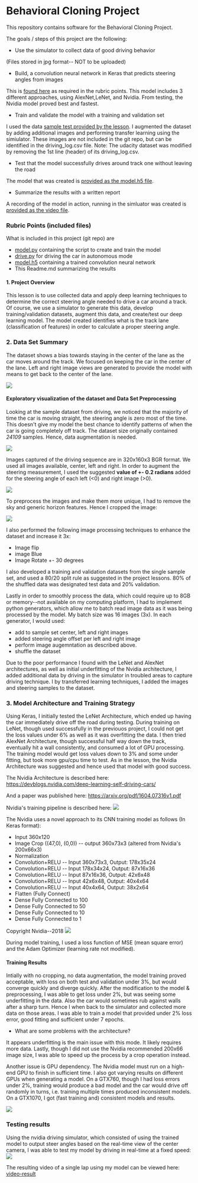 # **Behavioral Cloning Project**

This repository contains software for the Behavioral Cloning Project.

The goals / steps of this project are the following:
* Use the simulator to collect data of good driving behavior

(Files stored in jpg format-- NOT to be uploaded)
* Build, a convolution neural network in Keras that predicts steering angles from images

This is [found here](model.py) as required in the rubric points. This model includes 3 different approaches, using AlexNet,LeNet, and Nvidia. From testing, the Nvidia model proved best and fastest.
* Train and validate the model with a training and validation set

I used the data [sample test provided by the lesson](https://d17h27t6h515a5.cloudfront.net/topher/2016/December/584f6edd_data/data.zip).
I augmented the dataset by adding additional images and performing transfer learning using the simiulator. These images are not included in the git repo, but can be identified in the driving_log.csv file.
Note: The udacity dataset was modified by removing the 1st line (header) of its driving_log.csv.
* Test that the model successfully drives around track one without leaving the road

The model that was created is [provided as the model.h5 file](model.h5).
* Summarize the results with a written report

A recording of the model in action, running in the simluator was created is [provided as the video file](video.mp4).

### Rubric Points (included files)
What is included in this project (git repo) are

* [model.py](model.py) containing the script to create and train the model
* [drive.py](drive.py) for driving the car in autonomous mode
* [model.h5](model.h5) containing a trained convolution neural network 
* This Readme.md summarizing the results

#### 1. Project Overview

This lesson is to use collected data and apply deep learning techniques to determine the correct steering angle needed to drive a car around a track. Of course, we use a simulator to generate this data, develop training/validation datasets, augment this data, and create/test our deep learning model. The model created identifies what is the track lane (classification of features) in order to calculate a proper steering angle.

### 2. Data Set Summary

The dataset shows a bias towards staying in the center of the lane as the car moves around the track. We focused on keeping the car in the center of the lane. Left and right image views are generated to provide the model with means to get back to the center of the lane.

![](example.jpg?raw=true)

#### Exploratory visualization of the dataset and Data Set Preprocessing

Looking at the sample dataset from driving, we noticed that the majority of time the car is moving straight, the steering angle is zero most of the time. This doesn't give my model the best chance to identify patterns of when the car is going completely off track. The dataset size originally contained *24109* samples. Hence, data augmentation is needed.

![](hist_figure.png?raw=true)

Images captured of the driving sequence are in 320x160x3 BGR format. We used all images available, center, left and right. In order to augment the steering measurement, I used the suggested **value of +- 0.2 radians** added for the steering angle of each left (<0) and right image (>0).

![](sim_data/IMG/right_2016_12_01_13_46_38_947.jpg?raw=true)

To preprocess the images and make them more unique, I had to remove the sky and generic horizon features. Hence I cropped the image:

![](cropped.png?raw=true)

I also performed the following image processing techniques to enhance the dataset and increase it 3x:
* Image flip
* image Blue
* Image Rotate +- 30 degrees

I also developed a training and validation datasets from the single sample set, and used a 80/20 split rule as suggested in the project lessons. 80% of the shuffled data was designated test data and 20% validation.

Lastly in order to smoothly process the data, which could require up to 8GB or memory--not available on my computing platform, I had to implement python generators, which allow me to batch read image data as it was being processed by the model. My batch size was 16 images (3x). In each generator, I would used:
* add to sample set center, left and right images
* added steering angle offset per left and right image
* perform image augemntation as described above.
* shuffle the dataset

Due to the poor performance I found with the LeNet and AlexNet architectures, as well as initial underfitting of the Nvidia architecture, I added additional data by driving in the simulator in troubled areas to capture driving technique. I by  transferred learning techniques, I added the images and steering samples to the dataset.

### 3. Model Architecture and Training Strategy

Using Keras, I initially tested the LeNet Architecture, which ended up having the car immediately drive off the road during testing. During training on LeNet, though used successfully in the previouos project, I could not get the loss values under 6% as well as it was overfitting the data. I then tried AlexNet Architecture, though successful half way down the track, eventually hit a wall consistently, and consumed a lot of GPU processing. The training model would get loss values down to 3% and some under fitting, but took more gpu/cpu time to test. As in the lesson, the Nvidia Architecture was suggested and hence used that model with good success.

The Nvidia Architecture is described here:
https://devblogs.nvidia.com/deep-learning-self-driving-cars/

And a paper was published here:
https://arxiv.org/pdf/1604.07316v1.pdf

Nvidia's training pipeline is described here:
![](https://devblogs.nvidia.com/parallelforall/wp-content/uploads/2016/08/training-624x291.png?raw=true)

The Nvidia uses a novel approach to its CNN training model as follows (In Keras format):

* Input 360x120 
* Image Crop ((47,0), (0,0)) -- output 360x73x3 (altered from Nvidia's 200x66x3) 
* Normalization
* Convolution+RELU -- Input 360x73x3, Output: 178x35x24
* Convolution+RELU -- Input 178x34x24, Output: 87x16x36
* Convolution+RELU -- Input 87x16x36, Output: 42x6x48
* Convolution+RELU -- Input 42x6x48, Output: 40x4x64
* Convolution+RELU -- Input 40x4x64, Output: 38x2x64
* Flatten (Fully Connect)
* Dense Fully Connected to 100
* Dense Fully Connected to 50
* Dense Fully Connected to 10
* Dense Fully Connected to 1

Copyright Nvidia--2018
![](https://devblogs.nvidia.com/parallelforall/wp-content/uploads/2016/08/cnn-architecture-624x890.png?raw=true)

During model training, I used a loss function of MSE (mean square error) and the Adam Optimizer (learning rate not modified).

#### Training Results

Intially with no cropping, no data augmentation, the model training proved acceptable, with loss on both test and validation under 3%, but would converge quickly and diverge quickly. After the modification to the model & preprocessing, I was able to get loss under 2%, but was seeing some underfitting in the data. Also the car would sometimes rub against walls after a sharp turn. Hence I when back to the simulator and collected more data on those areas. I was able to train a model that provided under 2% loss error, good fitting and sufficient under 7 epochs.

* What are some problems with the architecture?

It appears underfitting is the main issue with this mode. It likely requires more data. Lastly, though I did not use the Nvidia recommended 200x66 image size, I was able to speed up the process by a crop operation instead.

Another issue is GPU dependency. The Nvidia model must run on a high-end GPU to finish in sufficient time. I also got varying results on different GPUs when generating a model. On a GTX760, though I had loss errors under 2%, training would produce a bad model and the car would drive off randomly in turns, i.e. training multiple times produced inconsistent models. On a GTX1070, I got (fast training and) consistent models and results.

![](figure.png?raw=true)

### Testing results

Using the nvidia driving simulator, which consisted of using the trained model to output steer angles based on the real-time view of the center camera, I was able to test my model by driving in real-time at a fixed speed:
![](https://devblogs.nvidia.com/parallelforall/wp-content/uploads/2016/08/inference-624x132.png?raw=true)

The resulting video of a single lap using my model can be viewed here:
[video-result](video.mp4?raw=true)
